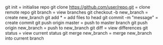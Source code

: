 git init = initialise repo
git clone https://github.com/user/repo.git = clone remote repo
git branch = view branches
git checkout -b new_branch = create new_branch
git add * = add files to head
git commit -m "message" = create commit
git push origin master = push to master branch
git push origin new_branch = push to new_branch
git diff = view differences
git status = view current status
git merge new_branch = merge new_branch into current branch
